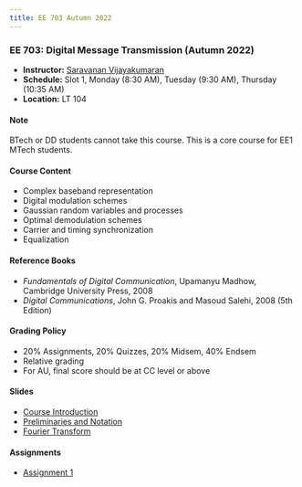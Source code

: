 ```yaml
---
title: EE 703 Autumn 2022
---
```



### EE 703: Digital Message Transmission (Autumn 2022)
  - **Instructor:** [Saravanan Vijayakumaran](http://www.ee.iitb.ac.in/~sarva)
  - **Schedule:** Slot 1, Monday (8:30 AM), Tuesday (9:30 AM), Thursday (10:35 AM)
  - **Location:** LT 104

#### Note

BTech or DD students cannot take this course. This is a core course for EE1 MTech students.

#### Course Content

  - Complex baseband representation
  - Digital modulation schemes
  - Gaussian random variables and processes
  - Optimal demodulation schemes
  - Carrier and timing synchronization
  - Equalization


#### Reference Books

  - *Fundamentals of Digital Communication*, Upamanyu Madhow, Cambridge University Press, 2008
  - *Digital Communications*, John G. Proakis and Masoud Salehi, 2008 (5th Edition)

#### Grading Policy
  - 20% Assignments, 20% Quizzes, 20% Midsem, 40% Endsem
  - Relative grading
  - For AU, final score should be at CC level or above

#### Slides
  - [Course Introduction](/courses/EE703/2022/slides/Outline.pdf)
  - [Preliminaries and Notation](/courses/EE703/2022/slides/Preliminaries.pdf)
  - [Fourier Transform](/courses/EE703/2022/slides/FourierTransform.pdf)

#### Assignments
  - [Assignment 1](/courses/EE703/2022/assignments/assignment1.pdf)